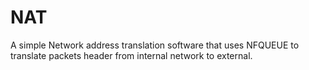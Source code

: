 # NAT
A simple Network address translation software that uses NFQUEUE to translate packets header from internal network to external.
